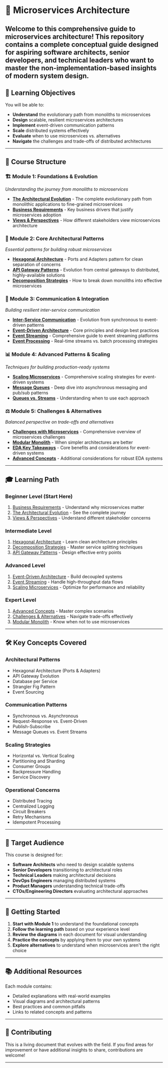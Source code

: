 # 🚀 Microservices Architecture

Welcome to this comprehensive guide to microservices architecture! This repository contains a complete conceptual guide designed for aspiring software architects, senior developers, and technical leaders who want to master the non-implementation-based insights of modern system design.
---

## 🎯 Learning Objectives

You will be able to:

- **Understand** the evolutionary path from monoliths to microservices
- **Design** scalable, resilient microservices architectures
- **Implement** event-driven communication patterns
- **Scale** distributed systems effectively
- **Evaluate** when to use microservices vs. alternatives
- **Navigate** the challenges and trade-offs of distributed architectures

---

## 📖 Course Structure

### 🏗️ **Module 1: Foundations & Evolution**
*Understanding the journey from monoliths to microservices*

- **[The Architectural Evolution](./TheArchitecturalEvolution.md)** - The complete evolutionary path from monolithic applications to fine-grained microservices
- **[Business Requirements](./BuisinessRequirements.md)** - Key business drivers that justify microservices adoption
- **[Views & Perspectives](./Views.md)** - How different stakeholders view microservices architecture

### 🔧 **Module 2: Core Architectural Patterns**
*Essential patterns for building robust microservices*

- **[Hexagonal Architecture](./HexagonalArc.md)** - Ports and Adapters pattern for clean separation of concerns
- **[API Gateway Patterns](./APIGateways.md)** - Evolution from central gateways to distributed, highly-available solutions
- **[Decomposition Strategies](./decomposition.md)** - How to break down monoliths into effective microservices

### 🔄 **Module 3: Communication & Integration**
*Building resilient inter-service communication*

- **[Inter-Service Communication](./images/IntercommunicationService.md)** - Evolution from synchronous to event-driven patterns
- **[Event-Driven Architecture](./EventdrivenArchitecture.md)** - Core principles and design best practices
- **[Event Streaming](./EventStreams.md)** - Comprehensive guide to event streaming platforms
- **[Event Processing](./EventProcessing.md)** - Real-time streams vs. batch processing strategies

### 📊 **Module 4: Advanced Patterns & Scaling**
*Techniques for building production-ready systems*

- **[Scaling Microservices](./ScalingMS.md)** - Comprehensive scaling strategies for event-driven systems
- **[Message Queues](./Queues.md)** - Deep dive into asynchronous messaging and pub/sub patterns
- **[Queues vs. Streams](./images/QueueVSStreams.md)** - Understanding when to use each approach

### ⚖️ **Module 5: Challenges & Alternatives**
*Balanced perspective on trade-offs and alternatives*

- **[Challenges with Microservices](./ChallengesWithMS.md)** - Comprehensive overview of microservices challenges
- **[Modular Monolith](./ModularMonolith.md)** - When simpler architectures are better
- **[EDA Key Takeaways](./EDATakeways.md)** - Core benefits and considerations for event-driven systems
- **[Advanced Concepts](./msConsiderations&Concepts.md)** - Additional considerations for robust EDA systems

---

## 🎓 Learning Path

### **Beginner Level** (Start Here)
1. [Business Requirements](./BuisinessRequirements.md) - Understand why microservices matter
2. [The Architectural Evolution](./TheArchitecturalEvolution.md) - See the complete journey
3. [Views & Perspectives](./Views.md) - Understand different stakeholder concerns

### **Intermediate Level**
1. [Hexagonal Architecture](./HexagonalArc.md) - Learn clean architecture principles
2. [Decomposition Strategies](./decomposition.md) - Master service splitting techniques
3. [API Gateway Patterns](./APIGateways.md) - Design effective entry points

### **Advanced Level**
1. [Event-Driven Architecture](./EventdrivenArchitecture.md) - Build decoupled systems
2. [Event Streaming](./EventStreams.md) - Handle high-throughput data flows
3. [Scaling Microservices](./ScalingMS.md) - Optimize for performance and reliability

### **Expert Level**
1. [Advanced Concepts](./msConsiderations&Concepts.md) - Master complex scenarios
2. [Challenges & Alternatives](./ChallengesWithMS.md) - Navigate trade-offs effectively
3. [Modular Monolith](./ModularMonolith.md) - Know when not to use microservices

---

## 🛠️ Key Concepts Covered

### **Architectural Patterns**
- Hexagonal Architecture (Ports & Adapters)
- API Gateway Evolution
- Database per Service
- Strangler Fig Pattern
- Event Sourcing

### **Communication Patterns**
- Synchronous vs. Asynchronous
- Request-Response vs. Event-Driven
- Publish-Subscribe
- Message Queues vs. Event Streams

### **Scaling Strategies**
- Horizontal vs. Vertical Scaling
- Partitioning and Sharding
- Consumer Groups
- Backpressure Handling
- Service Discovery

### **Operational Concerns**
- Distributed Tracing
- Centralized Logging
- Circuit Breakers
- Retry Mechanisms
- Idempotent Processing

---

## 🎯 Target Audience

This course is designed for:

- **Software Architects** who need to design scalable systems
- **Senior Developers** transitioning to architectural roles
- **Technical Leaders** making architectural decisions
- **DevOps Engineers** managing distributed systems
- **Product Managers** understanding technical trade-offs
- **CTOs/Engineering Directors** evaluating architectural approaches

---

## 🚀 Getting Started

1. **Start with Module 1** to understand the foundational concepts
2. **Follow the learning path** based on your experience level
3. **Review the diagrams** in each document for visual understanding
4. **Practice the concepts** by applying them to your own systems
5. **Explore alternatives** to understand when microservices aren't the right choice

---

## 📚 Additional Resources

Each module contains:
- Detailed explanations with real-world examples
- Visual diagrams and architectural patterns
- Best practices and common pitfalls
- Links to related concepts and patterns

---

## 🤝 Contributing

This is a living document that evolves with the field. If you find areas for improvement or have additional insights to share, contributions are welcome!

---
